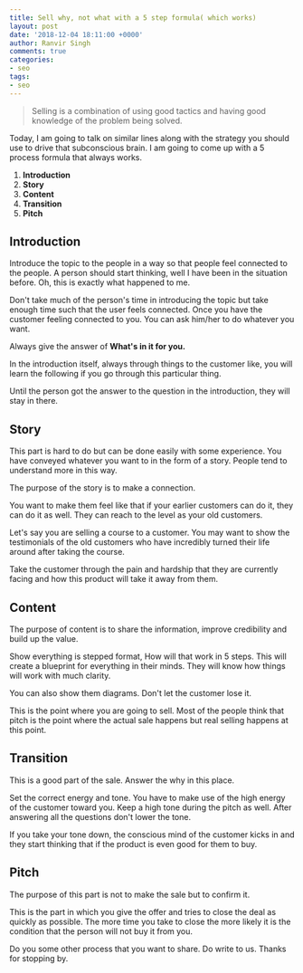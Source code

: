 ```yaml
---
title: Sell why, not what with a 5 step formula( which works)
layout: post
date: '2018-12-04 18:11:00 +0000'
author: Ranvir Singh
comments: true
categories:
- seo
tags:
- seo
---
```


> Selling is a combination of using good tactics and having good knowledge of the problem being solved.

Today, I am going to talk on similar lines along with the strategy you should use to drive that subconscious brain. I am going to come up with a 5 process formula that always works.

1.  **Introduction**
2.  **Story**
3.  **Content**
4.  **Transition**
5.  **Pitch**

## Introduction

Introduce the topic to the people in a way so that people feel connected to the people. A person should start thinking, well I have been in the situation before. Oh, this is exactly what happened to me.

Don't take much of the person's time in introducing the topic but take enough time such that the user feels connected. Once you have the customer feeling connected to you. You can ask him/her to do whatever you want.

Always give the answer of **What's in it for you.**

In the introduction itself, always through things to the customer like, you will learn the following if you go through this particular thing.

Until the person got the answer to the question in the introduction, they will stay in there.

## Story

This part is hard to do but can be done easily with some experience. You have conveyed whatever you want to in the form of a story. People tend to understand more in this way.

The purpose of the story is to make a connection.

You want to make them feel like that if your earlier customers can do it, they can do it as well. They can reach to the level as your old customers.

Let's say you are selling a course to a customer. You may want to show the testimonials of the old customers who have incredibly turned their life around after taking the course.

Take the customer through the pain and hardship that they are currently facing and how this product will take it away from them.

## Content

The purpose of content is to share the information, improve credibility and build up the value.

Show everything is stepped format, How will that work in 5 steps. This will create a blueprint for everything in their minds. They will know how things will work with much clarity.

You can also show them diagrams. Don't let the customer lose it.

This is the point where you are going to sell. Most of the people think that pitch is the point where the actual sale happens but real selling happens at this point.

## Transition

This is a good part of the sale. Answer the why in this place.

Set the correct energy and tone. You have to make use of the high energy of the customer toward you. Keep a high tone during the pitch as well. After answering all the questions don't lower the tone.

If you take your tone down, the conscious mind of the customer kicks in and they start thinking that if the product is even good for them to buy.

## Pitch

The purpose of this part is not to make the sale but to confirm it.

This is the part in which you give the offer and tries to close the deal as quickly as possible. The more time you take to close the more likely it is the condition that the person will not buy it from you.

Do you some other process that you want to share. Do write to us. Thanks for stopping by.